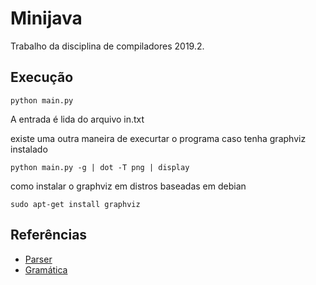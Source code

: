 # Minijava

Trabalho da disciplina de compiladores 2019.2.

## Execução

```python main.py```

A entrada é lida do arquivo in.txt


existe uma outra maneira de execurtar o programa caso tenha graphviz instalado

```python main.py -g | dot -T png | display```

como instalar o graphviz em distros baseadas em debian

```sudo apt-get install graphviz```

## Referências
- [Parser](https://www.dabeaz.com/ply/)
- [Gramática](http://www.cead.uff.br/ead/mod/resource/view.php?id=41439)